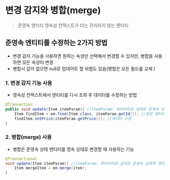 # 변경 감지와 병합(merge)

> 준영속 엔티티 영속성 컨텍스트가 더는 관리하지 않는 엔티티

## 준영속 엔티티를 수정하는 2가지 방법

- 변경 감지 기능을 사용하면 원하는 속성만 선택해서 변경할 수 있지만, 병합을 사용하면 모든 속성이 변경
- 병합시 값이 없으면 null로 업데이트 할 위험도 있음(병합은 모든 필드를 교체 )

### 1. 변경 감지 기능 사용

- 영속성 컨텍스트에서 엔티티를 다시 조회 후 데이터를 수정하는 방법

```java
@Transaction
public void update(Item itemParam){ //itemParam: 파라미터로 넘어온 준영속 상태의 엔티티
	Item findItem = em.find(Item.class, itemParam.getId()); //같은 엔티티를 조회
	findItem.setPrice(itemParam.getPrice()); //데이터 수정
}
```

### 2. 병합(merge) 사용

- 병합은 준영속 상태 엔티티를 영속 상태로 변경할 때 사용하는 기능

```java
@Transactional
void update(Item itemParam){ //itemParam: 파라미터로 넘어온 준영속 상태의 엔티티
	Item mergeItem = em.merge(item);
}
```